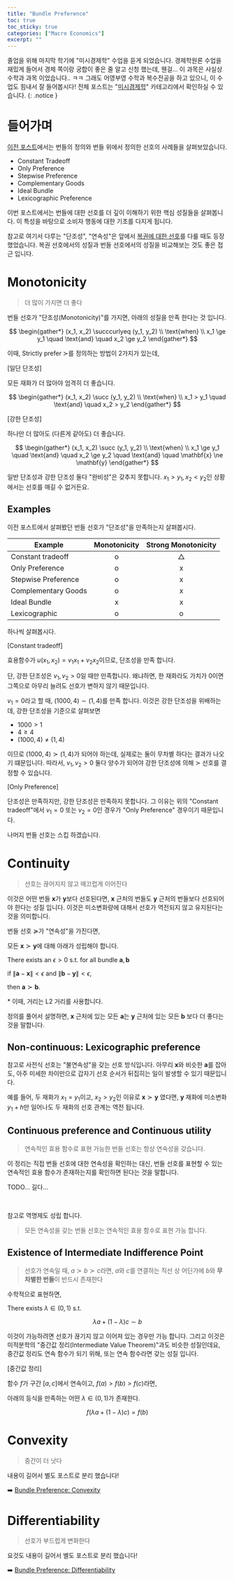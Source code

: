 ```yaml
---
title: "Bundle Preference"
toc: true
toc_sticky: true
categories: ["Macro Economics"]
excerpt: ""
---
```


졸업을 위해 마지막 학기에 "미시경제학" 수업을 듣게 되었습니다.
경제학원론 수업을 재밌게 들어서 경제 쪽이랑 궁합이 좋은 줄 알고 신청 했는데, 웬걸... 이 과목은 사실상 수학과 과목 이었습니다.. ㅋㅋ
그래도 어영부영 수학과 복수전공을 하고 있으니, 이 수업도 힘내서 잘 들어봅시다!
전체 포스트는 "[미시경제학](/categories/micro-economics)" 카테고리에서 확인하실 수 있습니다.
{: .notice }

# 들어가며

[이전 포스트](/2025/04/12/bundles-of-goods/)에서는 번들의 정의와 번들 위에서 정의한 선호의 사례들을 살펴보았습니다.

- Constant Tradeoff
- Only Preference
- Stepwise Preference
- Complementary Goods
- Ideal Bundle
- Lexicographic Preference

이번 포스트에서는 번들에 대한 선호를 더 깊이 이해하기 위한 핵심 성질들을 살펴봅니다. 이 특성을 바탕으로 소비자 행동에 대한 기초를 다지게 됩니다.

참고로 여기서 다루는 "단조성", "연속성"은 앞에서 [복권에 대한 선호](/2025/03/19/lotteries/)를 다룰 때도 등장 했었습니다. 복권 선호에서의 성질과 번들 선호에서의 성질을 비교해보는 것도 좋은 접근 입니다.

# Monotonicity

> 더 많이 가지면 더 좋다

번들 선호가 "단조성(Monotonicity)"를 가지면, 아래의 성질을 만족 한다는 것 입니다.

$$
\begin{gather*}
(x_1, x_2) \succcurlyeq (y_1, y_2) \\
\text{when} \\
x_1 \ge y_1
\quad \text{and} \quad
x_2 \ge y_2
\end{gather*}
$$

이때, Strictly prefer $\succ$를 정의하는 방법이 2가지가 있는데,

<div class="proof" markdown="1">

[일단 단조성]

모든 재화가 더 많아야 엄격히 더 좋습니다.

$$
\begin{gather*}
(x_1, x_2) \succ (y_1, y_2) \\
\text{when} \\
x_1 > y_1
\quad \text{and} \quad
x_2 > y_2
\end{gather*}
$$

</div>


<div class="proof" markdown="1">

[강한 단조성]

하나만 더 많아도 (다른게 같아도) 더 좋습니다.

$$
\begin{gather*}
(x_1, x_2) \succ (y_1, y_2) \\
\text{when} \\
x_1 \ge y_1
\quad \text{and} \quad
x_2 \ge y_2
\quad \text{and} \quad
\mathbf{x} \ne \mathbf{y}
\end{gather*}
$$

</div>

일반 단조성과 강한 단조성 둘다 "완비성"은 갖추지 못합니다. $x_1 > y_1, x_2 < y_2$인 상황에서는 선호를 매길 수 없거든요.

## Examples

이전 포스트에서 살펴봤던 번들 선호가 "단조성"을 만족하는지 살펴봅시다.

| Example | Monotonicity | Strong Monotonicity |
| - |:-:|:-:|
| Constant tradeoff | o | △ |
| Only Preference | o | x |
| Stepwise Preference | o | x |
| Complementary Goods | o | x |
| Ideal Bundle | x | x |
| Lexicographic | o | o |

하나씩 살펴봅시다.

<div class="proof" markdown="1">

[Constant tradeoff]

효용함수가 $u(x_1, x_2) = v_1x_1 + v_2x_2$이므로, 단조성을 만족 합니다.

단, 강한 단조성은 $v_1, v_2 > 0$일 때만 만족합니다. 왜냐하면, 한 재화라도 가치가 0이면 그쪽으로 아무리 늘려도 선호가 변하지 않기 때문입니다.

$v_1 = 0$라고 할 때, $(1000, 4) \sim (1, 4)$를 만족 합니다. 이것은 강한 단조성을 위배하는데, 강한 단조성을 기준으로 살펴보면

- $1000 > 1$
- $4 \ge 4$
- $(1000, 4) \ne (1, 4)$

이므로 $(1000, 4) \succ (1, 4)$가 되어야 하는데, 실제로는 둘이 무차별 하다는 결과가 나오기 떄문입니다. 따라서, $v_1, v_2 > 0$ 둘다 양수가 되어야 강한 단조성에 의해 $\succ$ 선호를 결정할 수 있습니다.

</div>

<div class="proof" markdown="1">

[Only Preference]

단조성은 만족하지만, 강한 단조성은 만족하지 못합니다. 그 이유는 위의 "Constant tradeoff"에서 $v_1 = 0$ 또는 $v_2 = 0$인 경우가 "Only Preference" 경우이기 때문입니다.

</div>

나머지 번들 선호는 스킵 하겠습니다.


# Continuity

> 선호는 끊어지지 않고 매끄럽게 이어진다

이것은 어떤 번들 $\mathbf{x}$가 $\mathbf{y}$보다 선호된다면, $\mathbf{x}$ 근처의 번들도 $\mathbf{y}$ 근처의 번들보다 선호되어야 한다는 성질 입니다. 이것은 미소변화량에 대해서 선호가 역전되지 않고 유지된다는 것을 의미합니다.

<div class="definition" markdown="1">

번들 선호 $\succcurlyeq$가 "연속성"을 가진다면,

모든 $\mathbf{x} \succ \mathbf{y}$에 대해 아래가 성립해야 합니다.

There exists an $\epsilon > 0$ s.t. for all bundle $\mathbf{a}, \mathbf{b}$

if $\| \mathbf{a} - \mathbf{x} \| < \epsilon$ and $\| \mathbf{b} - \mathbf{y} \| < \epsilon$,

then $\mathbf{a} \succ \mathbf{b}$.

\* 이때, 거리는 L2 거리를 사용합니다.

</div>

정의를 풀어서 설명하면, $\mathbf{x}$ 근처에 있는 모든 $\mathbf{a}$는 $\mathbf{y}$ 근처에 있는 모든 $\mathbf{b}$ 보다 더 좋다는 것을 말합니다.


## Non-continuous: Lexicographic preference

참고로 사전식 선호는 "불연속성"을 갖는 선호 방식입니다. 아무리 $\mathbf{x}$와 비슷한 $\mathbf{a}$를 잡아도, 아주 미세한 차이만으로 갑자기 선호 순서가 뒤집히는 일이 발생할 수 있기 때문입니다.

예를 들어, 두 재화가 $x_1 = y_1$이고, $x_2 > y_2$인 이유로 $\mathbf{x} \succ \mathbf{y}$ 였다면, $\mathbf{y}$ 재화에 미소변화 $y_1 + h$만 일어나도 두 재화의 선호 관계는 역전 됩니다.


## Continuous preference and Continuous utility

> 연속적인 효용 함수로 표현 가능한 번들 선호는 항상 연속성을 갖습니다.

이 정리는 직접 번들 선호에 대한 연속성을 확인하는 대신, 번들 선호를 표현할 수 있는 연속적인 효용 함수가 존재하는지를 확인하면 된다는 것을 말합니다.

<div class="proof" markdown="1">

TODO... 길다...

</div>

<br/>

참고로 역명제도 성립 합니다.

> 모든 연속성을 갖는 번들 선호는 연속적인 효용 함수로 표현 가능 합니다.

## Existence of Intermediate Indifference Point

> 선호가 연속일 때, $a \succ b \succ c$라면,
> $a$와 $c$를 연결하는 직선 상 어딘가에 $b$와 **무차별한 번들**이 반드시 존재한다

수학적으로 표현하면,

<div class="theorem" markdown="1">

There exists $\lambda \in (0, 1)$ s.t.

$$
\lambda a + (1 - \lambda) c \sim b
$$

</div>

이것이 가능하려면 선호가 끊기지 않고 이어져 있는 경우만 가능 합니다. 그리고 이것은 미적분학의 "중간값 정리(Intermediate Value Theorem)"과도 비슷한 성질인데요, 중간값 정리도 연속 함수가 되기 위해, 또는 연속 함수라면 갖는 성질 입니다.

<div class="theorem" markdown="1">

[중간값 정리]

함수 $f$가 구간 $[a, c]$에서 연속이고, $f(a) > f(b) > f(c)$라면,

아래의 등식을 만족하는 어떤 $\lambda \in (0, 1)$가 존재한다.

$$
f(\lambda a + (1 - \lambda) c) = f(b)
$$

</div>

# Convexity

> 중간이 더 낫다

내용이 길어서 별도 포스트로 분리 했습니다!

➡️ [Bundle Preference: Convexity](/2025/04/14/bundle-preference-convexity/)

# Differentiability

> 선호가 부드럽게 변화한다

요것도 내용이 길어서 별도 포스트로 분리 했습니다!

➡️ [Bundle Preference: Differentiability](/2025/04/14/bundle-preference-differentiability/)
